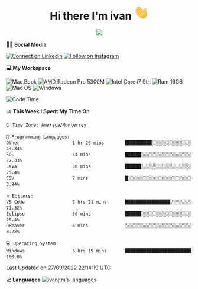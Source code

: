 <h1 align="center">Hi there I'm ivan <img src="https://raw.githubusercontent.com/ABSphreak/ABSphreak/master/gifs/Hi.gif" width="40px" /></h1>
<div align="center">
<img src="http://github-readme-streak-stats.herokuapp.com?user=ivanjtm&hide_border=true&background=00000000&border=FFFFFF00&sideNums=A8A8A8&sideLabels=A8A8A8&currStreakNum=FFC93C&dates=A8A8A8)](https://git.io/streak-stats"/>
</div>

**👦🏻 Social Media**

[![Connect on LinkedIn](https://img.shields.io/badge/LinkedIn-%230077B5.svg?&style=flat-square&logo=linkedin&logoColor=white)](https://www.linkedin.com/in/ivanjtm)
[![Follow on Instagram](https://img.shields.io/badge/Instagram-E4405F?style=flat-square&logo=instagram&logoColor=white)](https://www.instagram.com/ivanjtm)

**💻 My Workspace**

![Mac Book](https://img.shields.io/badge/Apple-MacBook_Pro_2019-999999?style=flat-square&logo=apple&logoColor=white)
![AMD Radeon Pro 5300M](https://img.shields.io/badge/AMD-Radeon_Pro_5300M-ED1C24?style=flat-square&logo=amd&logoColor=white)
![Intel Core i7 9th](https://img.shields.io/badge/Intel-Core_i7_9th-0071C5?style=flat-square&logo=intel&logoColor=white)
![Ram 16GB](https://img.shields.io/badge/RAM-16GB-230071C5?style=flat-square&logoColor=white)
![Mac OS](https://img.shields.io/badge/Mac%20OS-000000?style=flat-square&logo=apple&logoColor=white)
![Windows](https://img.shields.io/badge/Windows-0078D6?style=flat-square&logo=windows&logoColor=white)


<!--START_SECTION:waka-->
![Code Time](http://img.shields.io/badge/Code%20Time-723%20hrs%2054%20mins-blue)

📊 **This Week I Spent My Time On** 

```text
⌚︎ Time Zone: America/Monterrey

💬 Programming Languages: 
Other                    1 hr 26 mins        ██████████░░░░░░░░░░░░░░░   43.34% 
SQL                      54 mins             ██████░░░░░░░░░░░░░░░░░░░   27.33% 
Java                     50 mins             ██████░░░░░░░░░░░░░░░░░░░   25.4% 
CSV                      7 mins              █░░░░░░░░░░░░░░░░░░░░░░░░   3.94%

🔥 Editors: 
VS Code                  2 hrs 21 mins       █████████████████░░░░░░░░   71.32% 
Eclipse                  50 mins             ██████░░░░░░░░░░░░░░░░░░░   25.4% 
DBeaver                  6 mins              ░░░░░░░░░░░░░░░░░░░░░░░░░   3.28%

💻 Operating System: 
Windows                  3 hrs 19 mins       █████████████████████████   100.0%

```


 Last Updated on 27/09/2022 22:14:19 UTC
<!--END_SECTION:waka-->
**📈 Languages**
 ![ivanjtm's languages](https://wakatime.com/share/@ivanjtm/a32f83c6-d0c9-49a4-a5ae-d0440b950377.svg)
